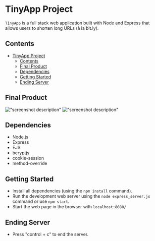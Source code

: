 # TinyApp Project

`TinyApp` is a full stack web application built with Node and Express that allows users to shorten long URLs (à la bit.ly).

## Contents
- [TinyApp Project](#tinyapp-project)
  - [Contents](#contents)
  - [Final Product](#final-product)
  - [Dependencies](#dependencies)
  - [Getting Started](#getting-started)
  - [Ending Server](#ending-server)

## Final Product

!["screenshot description"](#)
!["screenshot description"](#)

## Dependencies

- Node.js
- Express
- EJS
- bcryptjs
- cookie-session
- method-override

## Getting Started

- Install all dependencies (using the `npm install` command).
- Run the development web server using the `node express_server.js` command or use `npm start`.
- Start the web page in the browser with `localhost:8080/`

## Ending Server
- Press "control + c" to end the server.

